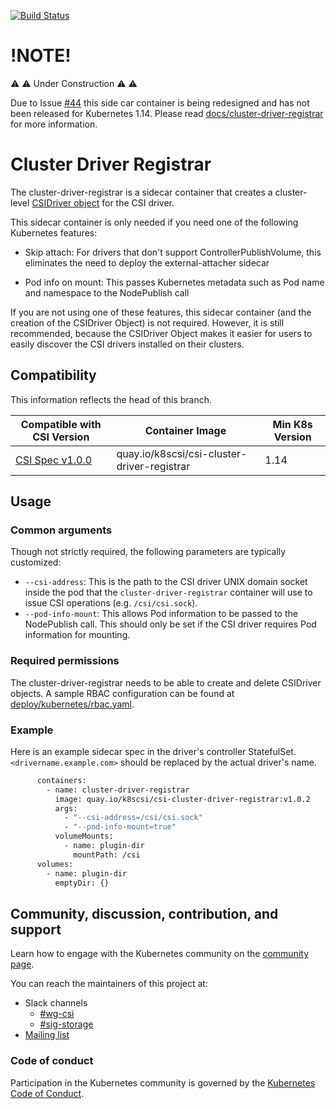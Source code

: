 [![Build Status](https://travis-ci.org/kubernetes-csi/driver-registrar.svg?branch=master)](https://travis-ci.org/kubernetes-csi/driver-registrar)

# !NOTE!
:warning: :warning: Under Construction :warning: :warning:

Due to Issue
[#44](https://github.com/kubernetes-csi/cluster-driver-registrar/issues/44) this
side car container is being redesigned and has not been released for Kubernetes
1.14. Please read
[docs/cluster-driver-registrar](https://kubernetes-csi.github.io/docs/cluster-driver-registrar.html)
for more information.

# Cluster Driver Registrar

The cluster-driver-registrar is a sidecar container that creates a cluster-level
[CSIDriver object](https://github.com/kubernetes/kubernetes/blob/master/staging/src/k8s.io/csi-api/pkg/crd/manifests/csidriver.yaml)
for the CSI driver.

This sidecar container is only needed if you need one of the following Kubernetes
features:

<!-- TODO: Reference skip attach docs here -->
* Skip attach: For drivers that don't support ControllerPublishVolume, this
  eliminates the need to deploy the external-attacher sidecar
<!-- TODO: Reference pod info docs here -->
* Pod info on mount: This passes Kubernetes metadata such as Pod name and
  namespace to the NodePublish call

If you are not using one of these features, this sidecar container (and the
creation of the CSIDriver Object) is not required. However, it is still
recommended, because the CSIDriver Object makes it easier for users to easily
discover the CSI drivers installed on their clusters.

## Compatibility

This information reflects the head of this branch.

| Compatible with CSI Version                                                                | Container Image                                 | Min K8s Version |
| ------------------------------------------------------------------------------------------ | ----------------------------------------------- | --------------- |
| [CSI Spec v1.0.0](https://github.com/container-storage-interface/spec/releases/tag/v1.0.0) | quay.io/k8scsi/csi-cluster-driver-registrar     | 1.14            |

## Usage

### Common arguments

Though not strictly required, the following parameters are typically
customized:

* `--csi-address`: This is the path to the CSI driver UNIX domain socket inside
  the pod that the `cluster-driver-registrar` container will use to issue CSI
  operations (e.g. `/csi/csi.sock`).
* `--pod-info-mount`: This allows Pod information to be passed to
  the NodePublish call. This should only be set if the CSI driver requires Pod
  information for mounting.

### Required permissions

The cluster-driver-registrar needs to be able to create and delete CSIDriver
objects. A sample RBAC configuration can be found at
[deploy/kubernetes/rbac.yaml](deploy/kubernetes/rbac.yaml).

### Example

Here is an example sidecar spec in the driver's controller StatefulSet.
`<drivername.example.com>` should be replaced by the actual driver's name.

```bash
      containers:
        - name: cluster-driver-registrar
          image: quay.io/k8scsi/csi-cluster-driver-registrar:v1.0.2
          args:
            - "--csi-address=/csi/csi.sock"
            - "--pod-info-mount=true"
          volumeMounts:
            - name: plugin-dir
              mountPath: /csi
      volumes:
        - name: plugin-dir
          emptyDir: {}
```

## Community, discussion, contribution, and support

Learn how to engage with the Kubernetes community on the [community page](http://kubernetes.io/community/).

You can reach the maintainers of this project at:

* Slack channels
  * [#wg-csi](https://kubernetes.slack.com/messages/wg-csi)
  * [#sig-storage](https://kubernetes.slack.com/messages/sig-storage)
* [Mailing list](https://groups.google.com/forum/#!forum/kubernetes-sig-storage)

### Code of conduct

Participation in the Kubernetes community is governed by the [Kubernetes Code of Conduct](code-of-conduct.md).
